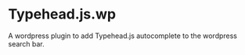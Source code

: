 Typehead.js.wp
==============

A wordpress plugin to add Typehead.js autocomplete to the wordpress search bar.
